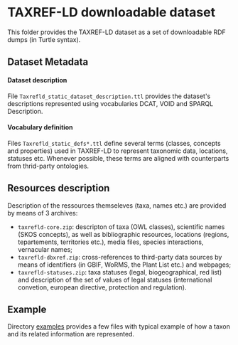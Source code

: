 # TAXREF-LD downloadable dataset

This folder provides the TAXREF-LD dataset as a set of downloadable RDF dumps (in Turtle syntax).


## Dataset Metadata

#### Dataset description 

File `Taxrefld_static_dataset_description.ttl` provides the dataset's descriptions represented using vocabularies DCAT, VOID and SPARQL Description.


#### Vocabulary definition

Files `Taxrefld_static_defs*.ttl` define several terms (classes, concepts and properties) used in TAXREF-LD to represent taxonomic data, locations, statuses etc. Whenever possible, these terms are aligned with counterparts from thrid-party ontologies.


## Resources description

Description of the ressources themseleves (taxa, names etc.) are provided by means of 3 archives:

- `taxrefld-core.zip`: descripton of taxa (OWL classes), scientific names (SKOS concepts), as well as bibliographic resources, locations (regions, tepartements, territories etc.), media files, species interactions, vernacular names;
- `taxrefld-dbxref.zip`: cross-references to third-party data sources by means of identifiers (in GBIF, WoRMS, the Plant List etc.) and webpages;
- `taxrefld-statuses.zip`: taxa statuses (legal, biogeographical, red list) and description of the set of values of legal statuses  (international convetion, european directive, protection and regulation).


## Example

Directory [examples](examples) provides a few files with typical example of how a taxon and its related information are represented.

